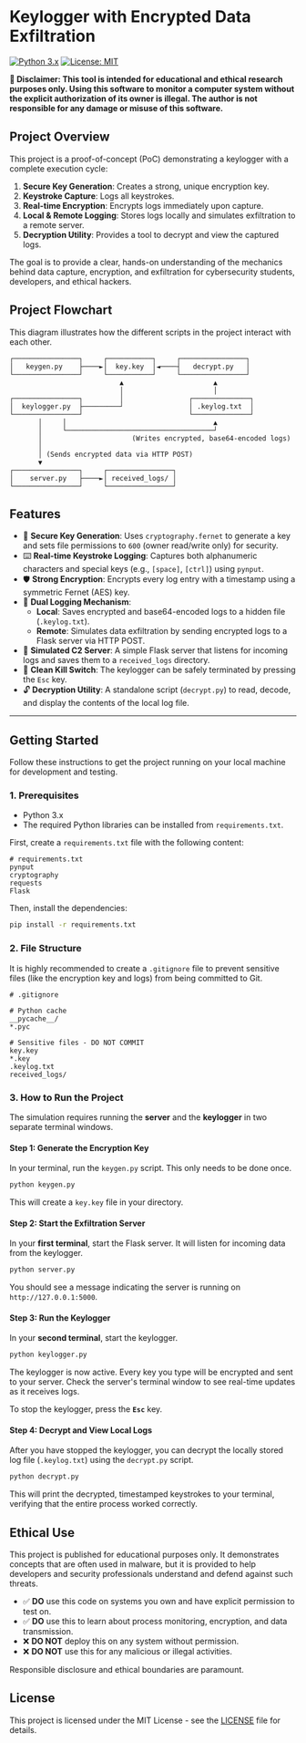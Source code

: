 # Keylogger with Encrypted Data Exfiltration 

[![Python 3.x](https://img.shields.io/badge/python-3.x-blue.svg)](https://www.python.org/downloads/)
[![License: MIT](https://img.shields.io/badge/License-MIT-yellow.svg)](https://opensource.org/licenses/MIT)

**🔴 Disclaimer: This tool is intended for educational and ethical research purposes only. Using this software to monitor a computer system without the explicit authorization of its owner is illegal. The author is not responsible for any damage or misuse of this software.**

## Project Overview

This project is a proof-of-concept (PoC) demonstrating a keylogger with a complete execution cycle:
1.  **Secure Key Generation**: Creates a strong, unique encryption key.
2.  **Keystroke Capture**: Logs all keystrokes.
3.  **Real-time Encryption**: Encrypts logs immediately upon capture.
4.  **Local & Remote Logging**: Stores logs locally and simulates exfiltration to a remote server.
5.  **Decryption Utility**: Provides a tool to decrypt and view the captured logs.

The goal is to provide a clear, hands-on understanding of the mechanics behind data capture, encryption, and exfiltration for cybersecurity students, developers, and ethical hackers.

## Project Flowchart

This diagram illustrates how the different scripts in the project interact with each other.

```
┌────────────────┐     ┌───────────┐     ┌────────────────┐
│   keygen.py    ├────►│  key.key  │◄────┤   decrypt.py   │
└────────────────┘     └───────────┘     └────────────────┘
                           ▲                      ▲
                           │                      │
┌────────────────┐         │                ┌──────────────┐
│  keylogger.py  ├─────────┘                │ .keylog.txt  │
└────────────────┘                          └──────────────┘
       │     │                                    ▲
       │     └────────────────────────────────────┘
       │                      (Writes encrypted, base64-encoded logs)
       │
       │ (Sends encrypted data via HTTP POST)
       ▼
┌────────────────┐     ┌────────────────┐
│    server.py   ├────►│ received_logs/ │
└────────────────┘     └────────────────┘
```

## Features

-   🔐 **Secure Key Generation**: Uses `cryptography.fernet` to generate a key and sets file permissions to `600` (owner read/write only) for security.
-   ⌨️ **Real-time Keystroke Logging**: Captures both alphanumeric characters and special keys (e.g., `[space]`, `[ctrl]`) using `pynput`.
-   🛡️ **Strong Encryption**: Encrypts every log entry with a timestamp using a symmetric Fernet (AES) key.
-   💾 **Dual Logging Mechanism**:
    -   **Local**: Saves encrypted and base64-encoded logs to a hidden file (`.keylog.txt`).
    -   **Remote**: Simulates data exfiltration by sending encrypted logs to a Flask server via HTTP POST.
-   🚀 **Simulated C2 Server**: A simple Flask server that listens for incoming logs and saves them to a `received_logs` directory.
-   🛑 **Clean Kill Switch**: The keylogger can be safely terminated by pressing the `Esc` key.
-   🔓 **Decryption Utility**: A standalone script (`decrypt.py`) to read, decode, and display the contents of the local log file.

---

## Getting Started

Follow these instructions to get the project running on your local machine for development and testing.

### 1. Prerequisites

-   Python 3.x
-   The required Python libraries can be installed from `requirements.txt`.

First, create a `requirements.txt` file with the following content:
```
# requirements.txt
pynput
cryptography
requests
Flask
```

Then, install the dependencies:
```bash
pip install -r requirements.txt
```

### 2. File Structure

It is highly recommended to create a `.gitignore` file to prevent sensitive files (like the encryption key and logs) from being committed to Git.

```
# .gitignore

# Python cache
__pycache__/
*.pyc

# Sensitive files - DO NOT COMMIT
key.key
*.key
.keylog.txt
received_logs/
```

### 3. How to Run the Project

The simulation requires running the **server** and the **keylogger** in two separate terminal windows.

#### Step 1: Generate the Encryption Key

In your terminal, run the `keygen.py` script. This only needs to be done once.

```bash
python keygen.py
```
This will create a `key.key` file in your directory.

#### Step 2: Start the Exfiltration Server

In your **first terminal**, start the Flask server. It will listen for incoming data from the keylogger.

```bash
python server.py
```
You should see a message indicating the server is running on `http://127.0.0.1:5000`.

#### Step 3: Run the Keylogger

In your **second terminal**, start the keylogger.

```bash
python keylogger.py
```
The keylogger is now active. Every key you type will be encrypted and sent to your server. Check the server's terminal window to see real-time updates as it receives logs.

To stop the keylogger, press the **`Esc`** key.

#### Step 4: Decrypt and View Local Logs

After you have stopped the keylogger, you can decrypt the locally stored log file (`.keylog.txt`) using the `decrypt.py` script.

```bash
python decrypt.py
```
This will print the decrypted, timestamped keystrokes to your terminal, verifying that the entire process worked correctly.

## Ethical Use

This project is published for educational purposes only. It demonstrates concepts that are often used in malware, but it is provided to help developers and security professionals understand and defend against such threats.

-   ✅ **DO** use this code on systems you own and have explicit permission to test on.
-   ✅ **DO** use this to learn about process monitoring, encryption, and data transmission.
-   ❌ **DO NOT** deploy this on any system without permission.
-   ❌ **DO NOT** use this for any malicious or illegal activities.

Responsible disclosure and ethical boundaries are paramount.

## License

This project is licensed under the MIT License - see the [LICENSE](LICENSE) file for details.